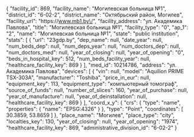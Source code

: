 {
    "facility_id": 869,
    "facility_name": "Могилевская больница №1",
    "district_id": "6-02-2",
    "district_name": "Октябрьский район, Могилев",
    "facility_url": "https:\/\/www.mb1.by\/",
    "facility_address": "ул. Академика Павлова",
    "title": "Могилевская больница №1",
    "facility_type": "0",
    "ap_1": "2",
    "name": "Могилевская больница №1",
    "state": "public institution",
    "stats": [
        {
            "url": "23gdp.by",
            "dep_name": null,
            "date_year": null,
            "num_beds_dep": null,
            "num_deps_year": null,
            "num_doctors_dep": null,
            "num_doctors_med": null,
            "year_of_closing": null,
            "year_of_opening": "0",
            "beds_in_hospital_key": 512,
            "num_beds_facility_year": null,
            "healthcare_facility_key": 869
        }
    ],
    "med_id": 10214786,
    "address": "ул. Академика Павлова",
    "devices": [
        {
            "vin": null,
            "model": "Aquilion PRIME TSX-303A",
            "manufacturer": "Toshiba",
            "price_in_eur": null,
            "equipment_key": 113,
            "equipment_type": "компьютерный томограф",
            "source_of_funds": null,
            "number_of_slices": 160,
            "year_of_purchase": null,
            "year_of_manufacture": null,
            "year_of_deinstallation": null,
            "healthcare_facility_key": 869
        }
    ],
    "coord_x_y": {
        "crs": {
            "type": "name",
            "properties": {
                "name": "EPSG:4326"
            }
        },
        "type": "Point",
        "coordinates": [
            30.3859,
            53.8659
        ]
    },
    "place_name": "Могилев",
    "place_type": "city",
    "localties_key": 130,
    "year_of_closing": null,
    "year_of_opening": "1974",
    "healthcare_facility_key": 869,
    "administrative_division_id": "6-02-2"
}